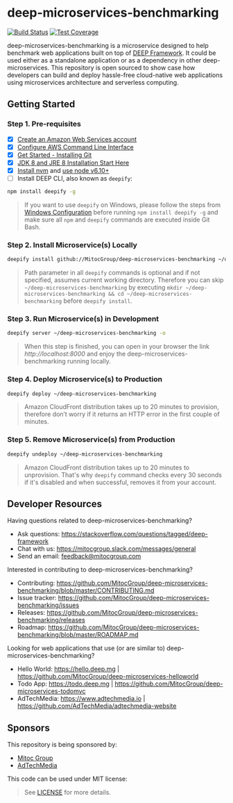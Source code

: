deep-microservices-benchmarking
===============================

[![Build Status](https://travis-ci.org/MitocGroup/deep-microservices-benchmarking.svg?branch=master)](https://travis-ci.org/MitocGroup/deep-microservices-benchmarking)
[![Test Coverage](https://codeclimate.com/repos/579230941b5f1a4f910012b9/badges/56076cd4e0183ecdbf45/coverage.svg)](https://codeclimate.com/repos/579230941b5f1a4f910012b9/coverage)

deep-microservices-benchmarking is a microservice designed to help benchmark web applications built
on top of [DEEP Framework](https://github.com/MitocGroup/deep-framework). It could be used either
as a standalone application or as a dependency in other deep-microservices. This repository is open
sourced to show case how developers can build and deploy hassle-free cloud-native web applications
using microservices architecture and serverless computing.


## Getting Started

### Step 1. Pre-requisites

- [x] [Create an Amazon Web Services account](https://www.youtube.com/watch?v=WviHsoz8yHk)
- [x] [Configure AWS Command Line Interface](https://docs.aws.amazon.com/cli/latest/userguide/cli-chap-getting-started.html)
- [x] [Get Started - Installing Git](https://git-scm.com/book/en/v2/Getting-Started-Installing-Git)
- [x] [JDK 8 and JRE 8 Installation Start Here](https://docs.oracle.com/javase/8/docs/technotes/guides/install/install_overview.html)
- [x] [Install nvm](https://github.com/creationix/nvm#install-script) and [use node v6.10+](https://github.com/creationix/nvm#usage)
- [ ] Install DEEP CLI, also known as `deepify`:

```bash
npm install deepify -g
```

> If you want to use `deepify` on Windows, please follow the steps from
[Windows Configuration](https://github.com/MitocGroup/deep-framework/blob/master/docs/windows.md)
before running `npm install deepify -g` and make sure all `npm` and `deepify` commands are executed
inside Git Bash.

### Step 2. Install Microservice(s) Locally

```bash
deepify install github://MitocGroup/deep-microservices-benchmarking ~/deep-microservices-benchmarking
```

> Path parameter in all `deepify` commands is optional and if not specified, assumes current
working directory. Therefore you can skip `~/deep-microservices-benchmarking` by executing
`mkdir ~/deep-microservices-benchmarking && cd ~/deep-microservices-benchmarking` before `deepify install`.

### Step 3. Run Microservice(s) in Development

```bash
deepify server ~/deep-microservices-benchmarking -o
```

> When this step is finished, you can open in your browser the link *http://localhost:8000*
and enjoy the deep-microservices-benchmarking running locally.

### Step 4. Deploy Microservice(s) to Production

```bash
deepify deploy ~/deep-microservices-benchmarking
```

> Amazon CloudFront distribution takes up to 20 minutes to provision, therefore don’t worry
if it returns an HTTP error in the first couple of minutes.

### Step 5. Remove Microservice(s) from Production

```bash
deepify undeploy ~/deep-microservices-benchmarking
```

> Amazon CloudFront distribution takes up to 20 minutes to unprovision. That's why `deepify`
command checks every 30 seconds if it's disabled and when successful, removes it from your account.


## Developer Resources

Having questions related to deep-microservices-benchmarking?

- Ask questions: https://stackoverflow.com/questions/tagged/deep-framework
- Chat with us: https://mitocgroup.slack.com/messages/general
- Send an email: feedback@mitocgroup.com

Interested in contributing to deep-microservices-benchmarking?

- Contributing: https://github.com/MitocGroup/deep-microservices-benchmarking/blob/master/CONTRIBUTING.md
- Issue tracker: https://github.com/MitocGroup/deep-microservices-benchmarking/issues
- Releases: https://github.com/MitocGroup/deep-microservices-benchmarking/releases
- Roadmap: https://github.com/MitocGroup/deep-microservices-benchmarking/blob/master/ROADMAP.md

Looking for web applications that use (or are similar to) deep-microservices-benchmarking?

- Hello World: https://hello.deep.mg | https://github.com/MitocGroup/deep-microservices-helloworld
- Todo App: https://todo.deep.mg | https://github.com/MitocGroup/deep-microservices-todomvc
- AdTechMedia: https://www.adtechmedia.io | https://github.com/AdTechMedia/adtechmedia-website


## Sponsors

This repository is being sponsored by:
- [Mitoc Group](https://www.mitocgroup.com)
- [AdTechMedia](https://www.adtechmedia.io)

This code can be used under MIT license:
> See [LICENSE](https://github.com/MitocGroup/deep-microservices-benchmarking/blob/master/LICENSE) for more details.
